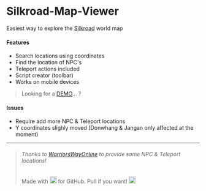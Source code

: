 # Silkroad-Map-Viewer
Easiest way to explore the [Silkroad](http://www.joymax.com/silkroad/) world map

#### Features
- Search locations using coordinates
- Find the location of NPC's
- Teleport actions included
- Script creator (toolbar)
- Works on mobile devices

> Looking for a [DEMO](http://JellyBitz.github.io/Silkroad-Map-Viewer)... ?

#### Issues
- Require add more NPC & Teleport locations
- Y coordinates slighly moved (Donwhang & Jangan only affected at the moment)
------------
> ###### Thanks to [WarriorsWayOnline](http://warriorsway.eu/)  to provide some NPC & Teleport locations!
> Made with <img title="Love" src="https://twemoji.maxcdn.com/2/72x72/1f499.png" width="18" height="18"> for GitHub. Pull if you want! <img title="JellyBitz" src="https://twemoji.maxcdn.com/2/72x72/1f575.png" width="18" height="18">
